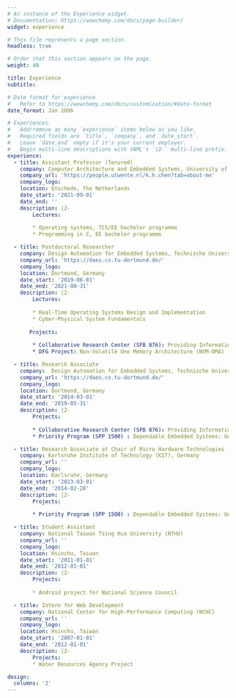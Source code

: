 ```yaml
---
# An instance of the Experience widget.
# Documentation: https://wowchemy.com/docs/page-builder/
widget: experience

# This file represents a page section.
headless: true

# Order that this section appears on the page.
weight: 40

title: Experience
subtitle:

# Date format for experience
#   Refer to https://wowchemy.com/docs/customization/#date-format
date_format: Jan 2006

# Experiences.
#   Add/remove as many `experience` items below as you like.
#   Required fields are `title`, `company`, and `date_start`.
#   Leave `date_end` empty if it's your current employer.
#   Begin multi-line descriptions with YAML's `|2-` multi-line prefix.
experience:
  - title: Assistant Professor (Tenured)
    company: Computer Architecture and Embedded Systems, University of Twente
    company_url: 'https://people.utwente.nl/k.h.chen?tab=about-me'
    company_logo: 
    location: Enschede, The Netherlands
    date_start: '2021-09-01'
    date_end: ''
    description: |2-
        Lectures:
        
        * Operating systems, TCS/EE bachelor programme
        * Programming in C, EE bachelor programme

  - title: Postdoctoral Researcher 
    company: Design Automation for Embedded Systems, Technische Universität Dortmund
    company_url: 'https://daes.cs.tu-dortmund.de/'
    company_logo: 
    location: Dortmund, Germany
    date_start: '2019-06-01'
    date_end: '2021-08-31'
    description: |2-
        Lectures:
        
        * Real-Time Operating Systems Design and Implementation
        * Cyber-Physical System Fundamentals        
       
       Projects:
        
        * Collaborative Research Center (SFB 876): Providing Information by Resource-Constrained
        * DFG Project: Non-Volatile One Memory Architecture (NVM-OMA)

  - title: Research Associate
    company:  Design Automation for Embedded Systems, Technische Universität Dortmund 
    company_url: 'https://daes.cs.tu-dortmund.de/'
    company_logo: 
    location: Dortmund, Germany
    date_start: '2014-03-01'
    date_end: '2019-05-31'
    description: |2-
        Projects:
        
        * Collaborative Research Center (SFB 876): Providing Information by Resource-Constrained
        * Priority Program (SPP 1500) : Dependable Embedded Systems: Generating and Executing Dependable Application Software on UnReliable Embedded System

  - title: Research Associate at Chair of Micro Hardware Technologies for Automation
    company: Karlsruhe Institute of Technology (KIT), Germany
    company_url: ''
    company_logo: 
    location: Karlsruhe, Germany
    date_start: '2013-03-01'
    date_end: '2014-02-28'
    description: |2-
        Projects:
        
        * Priority Program (SPP 1500) : Dependable Embedded Systems: Generating and Executing Dependable Application Software on UnReliable Embedded Systems

  - title: Student Assistant 
    company: National Taiwan Tsing Hua University (NTHU)
    company_url: ''
    company_logo: 
    location: Hsinchu, Taiwan
    date_start: '2011-01-01'
    date_end: '2012-01-01'
    description: |2-
        Projects:
        
        * Android project for National Science Council

  - title: Intern for Web Development
    company: National Center for High-Performance Computing (NCHC)
    company_url: ''
    company_logo: 
    location: Hsinchu, Taiwan
    date_start: '2007-01-01'
    date_end: '2012-01-01'
    description: |2-
        Projects:
        * Water Resources Agency Project

design:
  columns: '2'
---
```

